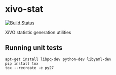 xivo-stat
=========
[![Build Status](https://travis-ci.org/xivo-pbx/xivo-stat.png?branch=master)](https://travis-ci.org/xivo-pbx/xivo-stat)

XiVO statistic generation utilities


Running unit tests
------------------

```
apt-get install libpq-dev python-dev libyaml-dev
pip install tox
tox --recreate -e py27
```
